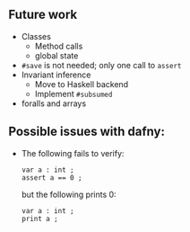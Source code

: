 ## Future work


* Classes
   * Method calls
   * global state
* `#save` is not needed; only one call to `assert`
* Invariant inference
   * Move to Haskell backend
   * Implement `#subsumed`
* foralls and arrays
 

## Possible issues with dafny:

* The following fails to verify:

  ```
  var a : int ;
  assert a == 0 ;
  ```

  but the following prints 0:

  ```
  var a : int ;
  print a ;
  ```
